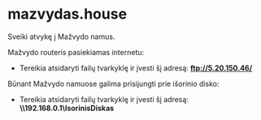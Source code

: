 # mazvydas.house

Sveiki atvykę į Mažvydo namus.

Mažvydo routeris pasiekiamas internetu:
* Tereikia atsidaryti failų tvarkyklę ir įvesti šį adresą: **ftp://5.20.150.46/**  

Būnant Mažvydo namuose galima prisijungti prie išorinio disko: 
* Tereikia atsidaryti failų tvarkyklę ir įvesti šį adresą: **\\\\192.168.0.1\IsorinisDiskas**

<!-- Būnant toliau nuo Mažvydo namų, išorinį diską galima pasiekti **per internetą** šiuo adresu: [router.mazvydas.house](http://router.mazvydas.house)
-->
